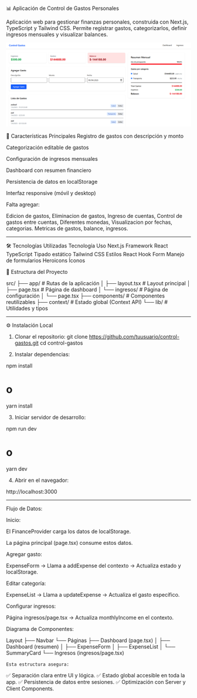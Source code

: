 📊 Aplicación de Control de Gastos Personales

Aplicación web para gestionar finanzas personales, construida con Next.js, TypeScript y Tailwind CSS. Permite registrar gastos, categorizarlos, definir ingresos mensuales y visualizar balances.

![alt text](image.png)

🚀 Características Principales
Registro de gastos con descripción y monto

Categorización editable de gastos

Configuración de ingresos mensuales

Dashboard con resumen financiero

Persistencia de datos en localStorage

Interfaz responsive (móvil y desktop)

Falta agregar:

Edicion de gastos,
Eliminacion de gastos,
Ingreso de cuentas,
Control de gastos entre cuentas,
Diferentes monedas,
Visualizacion por fechas, categorias.
Metricas de gastos, balance, ingresos.

-----------------------------------------------------------------------


🛠 Tecnologías Utilizadas
Tecnología	Uso
Next.js	Framework React
TypeScript	Tipado estático
Tailwind CSS	Estilos
React Hook Form	Manejo de formularios
Heroicons	Íconos

📂 Estructura del Proyecto

src/
├── app/                  # Rutas de la aplicación
│   ├── layout.tsx        # Layout principal
│   ├── page.tsx          # Página de dashboard
│   └── ingresos/         # Página de configuración
│       └── page.tsx
├── components/           # Componentes reutilizables
├── context/              # Estado global (Context API)
└── lib/                  # Utilidades y tipos

---------------------------------------------------------------------

⚙️ Instalación Local

1. Clonar el repositorio:
git clone https://github.com/tuusuario/control-gastos.git
cd control-gastos

2. Instalar dependencias:

npm install
# o
yarn install

3. Iniciar servidor de desarrollo:

npm run dev
# o
yarn dev

4. Abrir en el navegador:

http://localhost:3000

---------------------------------------------------------------------


Flujo de Datos:

Inicio:

El FinanceProvider carga los datos de localStorage.

La página principal (page.tsx) consume estos datos.

Agregar gasto:

ExpenseForm → Llama a addExpense del contexto → Actualiza estado y localStorage.

Editar categoría:

ExpenseList → Llama a updateExpense → Actualiza el gasto específico.

Configurar ingresos:

Página ingresos/page.tsx → Actualiza monthlyIncome en el contexto.

Diagrama de Componentes:

Layout
├── Navbar
└── Páginas
    ├── Dashboard (page.tsx)
    │   ├── Dashboard (resumen)
    │   ├── ExpenseForm
    │   ├── ExpenseList
    │   └── SummaryCard
    └── Ingresos (ingresos/page.tsx)

    Esta estructura asegura:
✅ Separación clara entre UI y lógica.
✅ Estado global accesible en toda la app.
✅ Persistencia de datos entre sesiones.
✅ Optimización con Server y Client Components.